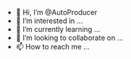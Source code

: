 - 👋 Hi, I’m @AutoProducer
- 👀 I’m interested in ...
- 🌱 I’m currently learning ...
- 💞️ I’m looking to collaborate on ...
- 📫 How to reach me ...

<!---
AutoProducer/AutoProducer is a ✨ special ✨ repository because its `README.md` (this file) appears on your GitHub profile.
You can click the Preview link to take a look at your changes.
--->
